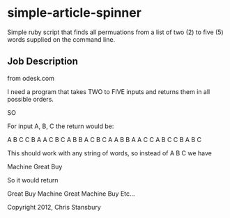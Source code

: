 simple-article-spinner
======================


Simple ruby script that finds all permuations from a list of two (2)
to five (5) words supplied on the command line.


Job Description
---------------
from odesk.com


I need a program that takes TWO to FIVE inputs and returns them in all possible orders. 

SO 

For input A, B, C the return would be: 

A B C 
C B A 
A C B 
C A B 
B A C 
B C A 
A B 
B A 
A C 
C A 
B C 
C B 
A 
B 
C 

This should work with any string of words, so instead of A B C we have 

Machine Great Buy 

So it would return 

Great Buy Machine 
Great Machine Buy 
Etc...





Copyright 2012, Chris Stansbury
